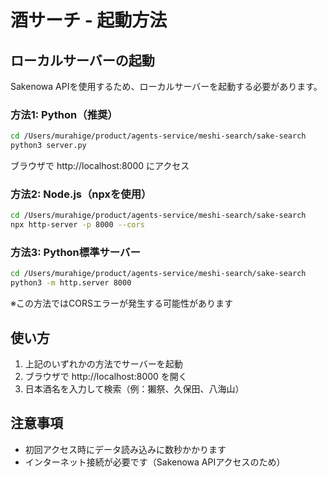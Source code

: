 # 酒サーチ - 起動方法

## ローカルサーバーの起動

Sakenowa APIを使用するため、ローカルサーバーを起動する必要があります。

### 方法1: Python（推奨）
```bash
cd /Users/murahige/product/agents-service/meshi-search/sake-search
python3 server.py
```

ブラウザで http://localhost:8000 にアクセス

### 方法2: Node.js（npxを使用）
```bash
cd /Users/murahige/product/agents-service/meshi-search/sake-search
npx http-server -p 8000 --cors
```

### 方法3: Python標準サーバー
```bash
cd /Users/murahige/product/agents-service/meshi-search/sake-search
python3 -m http.server 8000
```
※この方法ではCORSエラーが発生する可能性があります

## 使い方

1. 上記のいずれかの方法でサーバーを起動
2. ブラウザで http://localhost:8000 を開く
3. 日本酒名を入力して検索（例：獺祭、久保田、八海山）

## 注意事項

- 初回アクセス時にデータ読み込みに数秒かかります
- インターネット接続が必要です（Sakenowa APIアクセスのため）